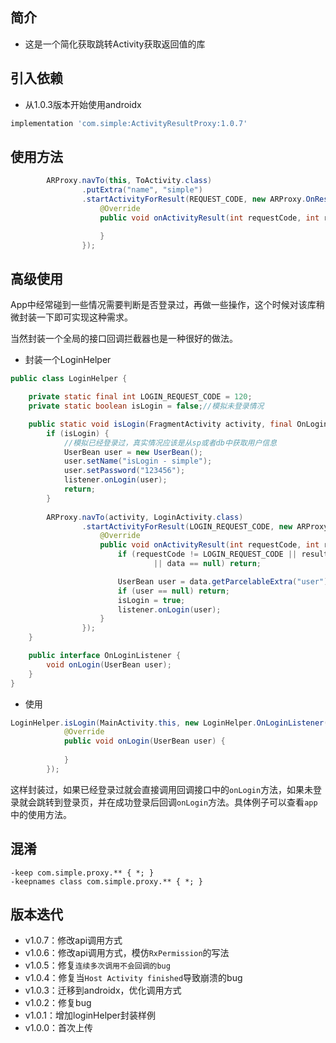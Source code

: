 ## 简介

* 这是一个简化获取跳转Activity获取返回值的库

## 引入依赖

* 从1.0.3版本开始使用androidx

```groovy
implementation 'com.simple:ActivityResultProxy:1.0.7'
```

## 使用方法

```java
        ARProxy.navTo(this, ToActivity.class)
                .putExtra("name", "simple")
                .startActivityForResult(REQUEST_CODE, new ARProxy.OnResultListener() {
                    @Override
                    public void onActivityResult(int requestCode, int resultCode,@Nullable Intent data) {

                    }
                });
```

## 高级使用

App中经常碰到一些情况需要判断是否登录过，再做一些操作，这个时候对该库稍微封装一下即可实现这种需求。

当然封装一个全局的接口回调拦截器也是一种很好的做法。

* 封装一个LoginHelper

```java
public class LoginHelper {

    private static final int LOGIN_REQUEST_CODE = 120;
    private static boolean isLogin = false;//模拟未登录情况

    public static void isLogin(FragmentActivity activity, final OnLoginListener listener) {
        if (isLogin) {
            //模拟已经登录过，真实情况应该是从sp或者db中获取用户信息
            UserBean user = new UserBean();
            user.setName("isLogin - simple");
            user.setPassword("123456");
            listener.onLogin(user);
            return;
        }
        
        ARProxy.navTo(activity, LoginActivity.class)
                .startActivityForResult(LOGIN_REQUEST_CODE, new ARProxy.OnResultListener() {
                    @Override
                    public void onActivityResult(int requestCode, int resultCode,@Nullable Intent data) {
                        if (requestCode != LOGIN_REQUEST_CODE || resultCode != Activity.RESULT_OK
                                || data == null) return;

                        UserBean user = data.getParcelableExtra("user");
                        if (user == null) return;
                        isLogin = true;
                        listener.onLogin(user);
                    }
                });
    }

    public interface OnLoginListener {
        void onLogin(UserBean user);
    }
}
```

* 使用

```java
LoginHelper.isLogin(MainActivity.this, new LoginHelper.OnLoginListener() {
            @Override
            public void onLogin(UserBean user) {
              
            }
        });
```

这样封装过，如果已经登录过就会直接调用回调接口中的`onLogin`方法，如果未登录就会跳转到登录页，并在成功登录后回调`onLogin`方法。具体例子可以查看`app`中的使用方法。

## 混淆

```
-keep com.simple.proxy.** { *; }
-keepnames class com.simple.proxy.** { *; }
```

## 版本迭代

* v1.0.7：修改api调用方式
* v1.0.6：修改api调用方式，模仿`RxPermission`的写法
* v1.0.5：修复`连续多次调用不会回调的bug`
* v1.0.4：修复当`Host Activity finished`导致崩溃的bug
* v1.0.3：迁移到androidx，优化调用方式
* v1.0.2：修复bug
* v1.0.1：增加loginHelper封装样例
* v1.0.0：首次上传